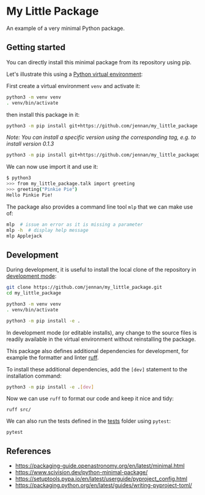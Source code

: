 # My Little Package

An example of a very minimal Python package.


## Getting started

You can directly install this minimal package from its repository using pip.

Let's illustrate this using a [Python virtual environment](https://docs.python.org/3/library/venv.html):

First create a virtual environment `venv` and activate it:

```bash
python3 -m venv venv
. venv/bin/activate
```

then install this package in it:

```bash
python3 -m pip install git+https://github.com/jennan/my_little_package
```

*Note: You can install a specific version using the corresponding tag, e.g. to install version 0.1.3*

```bash
python3 -m pip install git+https://github.com/jennan/my_little_package@v0.1.3
```

We can now use import it and use it:

```bash
$ python3
>>> from my_little_package.talk import greeting
>>> greeting("Pinkie Pie")
Hello Pinkie Pie!
```

The package also provides a command line tool `mlp` that we can make use of:

```bash
mlp  # issue an error as it is missing a parameter
mlp -h  # display help message
mlp Applejack
```


## Development

During development, it is useful to install the local clone of the repository in [development mode](https://setuptools.pypa.io/en/latest/userguide/development_mode.html):

```bash
git clone https://github.com/jennan/my_little_package.git
cd my_little_package

python3 -m venv venv
. venv/bin/activate

python3 -m pip install -e .
```

In development mode (or editable installs), any change to the source files is readily available in the virtual environment without reinstalling the package.

This package also defines additional dependencies for development, for example the formatter and linter [ruff](https://github.com/astral-sh/ruff).

To install these additional dependencies, add the `[dev]` statement to the installation command:

```bash
python3 -m pip install -e .[dev]
```

Now we can use `ruff` to format our code and keep it nice and tidy:

```
ruff src/
```

We can also run the tests defined in the [tests](tests) folder using `pytest`:

```
pytest
```


## References

- https://packaging-guide.openastronomy.org/en/latest/minimal.html
- https://www.scivision.dev/python-minimal-package/
- https://setuptools.pypa.io/en/latest/userguide/pyproject_config.html
- https://packaging.python.org/en/latest/guides/writing-pyproject-toml/
